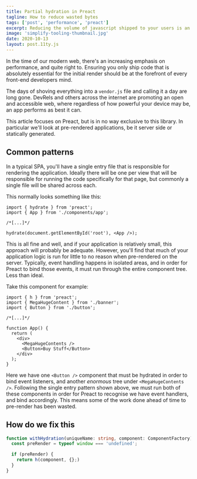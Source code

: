 ```yaml
---
title: Partial hydration in Preact
tagline: How to reduce wasted bytes
tags: ['post', 'performance', 'preact']
excerpt: Reducing the volume of javascript shipped to your users is an ongoing concern, here's one way of approaching this.
image: 'simplify-tooling-thumbnail.jpg'
date: 2020-10-13
layout: post.11ty.js
---
```


In the time of our modern web, there's an increasing emphasis on performance, and quite right to. Ensuring you only ship code that is absolutely essential for the initial render should be at the forefront of every front-end developers mind.

The days of shoving everything into a `vendor.js` file and calling it a day are long gone. DevRels and others across the internet are promoting an open and accessible web, where regardless of how powerful your device may be, an app performs as best it can.

This article focuses on Preact, but is in no way exclusive to this library. In particular we'll look at pre-rendered applications, be it server side or statically generated.

## Common patterns

In a typical SPA, you'll have a single entry file that is responsible for rendering the application. Ideally there will be one per view that will be responsible for running the code specifically for that page, but commonly a single file will be shared across each.

This normally looks something like this:

```tsx
import { hydrate } from 'preact';
import { App } from './components/app';

/*[...]*/

hydrate(document.getElementById('root'), <App />);
```

This is all fine and well, and if your application is relatively small, this approach will probably be adequate. However, you'll find that much of your application logic is run for little to no reason when pre-rendered on the server. Typically, event handling happens in isolated areas, and in order for Preact to bind those events, it must run through the entire component tree. Less than ideal.

Take this component for example:

```tsx
import { h } from 'preact';
import { MegaHugeContent } from './banner';
import { Button } from './button';

/*[...]*/

function App() {
  return (
    <div>
      <MegaHugeContents />
      <Button>Buy Stuff</Button>
    </div>
  );
}
```

Here we have one `<Button />` component that must be hydrated in order to bind event listeners, and another _enormous_ tree under `<MegaHugeContents />`. Following the single entry pattern shown above, we must run both of these components in order for Preact to recognise we have event handlers, and bind accordingly. This means some of the work done ahead of time to pre-render has been wasted.

## How do we fix this

```typescript
function withHydration(uniqueName: string, component: ComponentFactory) {
  const preRender = typeof window === 'undefined';

  if (preRender) {
    return h(component, {};)
  }
}
```
